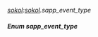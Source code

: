 _[sokol](../../modules/sokol/sokol-module.md):[sokol](../../modules/sokol/sokol-module.md).sapp\_event\_type_
##### Enum sapp\_event\_type
